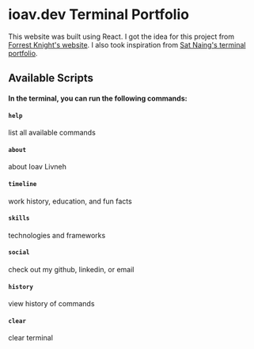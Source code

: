 # ioav.dev Terminal Portfolio

This website was built using React. I got the idea for this project from [Forrest Knight's website](https://fkcodes.com/). I also took inspiration from [Sat Naing's terminal portfolio](https://terminal.satnaing.dev/).

## Available Scripts

#### In the terminal, you can run the following commands:

#### `help`

list all available commands

#### `about`

about Ioav Livneh

#### `timeline`

work history, education, and fun facts

#### `skills`

technologies and frameworks

#### `social`

check out my github, linkedin, or email

#### `history`

view history of commands

#### `clear`

clear terminal
